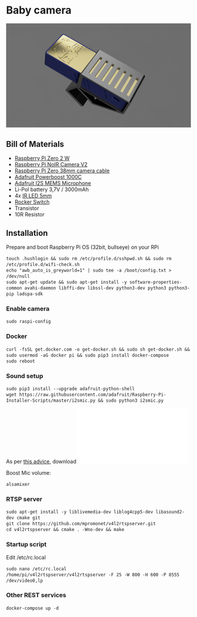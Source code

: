 # Baby camera

![Camera module](doc/camera.png "Camera render")

## Bill of Materials
- [Raspberry Pi Zero 2 W](https://rpishop.cz/zero/4311-raspberry-pi-zero-2-w-5056561800004.html)
- [Raspberry Pi NoIR Camera V2](https://rpishop.cz/mipi-kamerove-moduly/331-raspberry-pi-noir-kamera-modul-v2.html)
- [Raspberry Pi Zero 38mm camera cable](https://rpishop.cz/mipi/695-548-raspberry-pi-zero-kamera-kabel-15cm.html#/153-delka-38_mm)
- [Adafruit Powerboost 1000C](https://learn.adafruit.com/adafruit-powerboost-1000c-load-share-usb-charge-boost)
- [Adafruit I2S MEMS Microphone](https://learn.adafruit.com/adafruit-i2s-mems-microphone-breakout)
- Li-Pol battery 3,7V / 3000mAh
- 4x [IR LED 5mm](https://www.gme.cz/infra-led-5mm-lte5208ac)
- [Rocker Switch](https://www.gme.cz/p-sm101-1r3)
- Transistor
- 10R Resistor

## Installation
Prepare and boot Raspberry Pi OS (32bit, bullseye) on your RPi

    touch .hushlogin && sudo rm /etc/profile.d/sshpwd.sh && sudo rm /etc/profile.d/wifi-check.sh
    echo "awb_auto_is_greyworld=1" | sudo tee -a /boot/config.txt > /dev/null
    sudo apt-get update && sudo apt-get install -y software-properties-common avahi-daemon libffi-dev libssl-dev python3-dev python3 python3-pip ladspa-sdk

### Enable camera
    sudo raspi-config

### Docker
    curl -fsSL get.docker.com -o get-docker.sh && sudo sh get-docker.sh && sudo usermod -aG docker pi && sudo pip3 install docker-compose
    sudo reboot

### Sound setup
    sudo pip3 install --upgrade adafruit-python-shell
    wget https://raw.githubusercontent.com/adafruit/Raspberry-Pi-Installer-Scripts/master/i2smic.py && sudo python3 i2smic.py

As per [this advice](https://github.com/mpromonet/v4l2rtspserver/issues/94#issuecomment-378788356), download ![asound.conf](doc/asound.conf "asound configuration") 

Boost Mic volume:    

    alsamixer

### RTSP server
    sudo apt-get install -y liblivemedia-dev liblog4cpp5-dev libasound2-dev cmake git
    git clone https://github.com/mpromonet/v4l2rtspserver.git
    cd v4l2rtspserver && cmake . -Wno-dev && make

### Startup script
Edit /etc/rc.local

    sudo nano /etc/rc.local
    /home/pi/v4l2rtspserver/v4l2rtspserver -F 25 -W 800 -H 600 -P 8555 /dev/video0,lp

### Other REST services
    docker-compose up -d